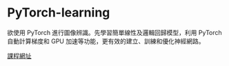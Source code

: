 # PyTorch-learning
欲使用 PyTorch 進行圖像辨識。先學習簡單線性及邏輯回歸模型，利用 PyTorch 自動計算梯度和 GPU 加速等功能，更有效的建立、訓練和優化神經網路。

[課程網址](https://grandmacan.com/courses/WQgj9SntAQ5Vwrk7QpSB/lectures)
